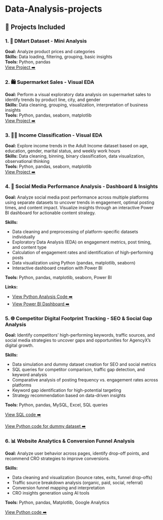 # Data-Analysis-projects

## 📁 Projects Included
 ### 1. 🛒 DMart Dataset - Mini Analysis  
**Goal:** Analyze product prices and categories  
**Skills:** Data loading, filtering, grouping, basic insights  
**Tools:** Python, pandas  
[View Project ➡️](https://github.com/KrishaPatel108/Data-Analysis-projects/blob/main/Dmartanalysis.py)
 
### 2. 🛍️ Supermarket Sales - Visual EDA  
**Goal:** Perform a visual exploratory data analysis on supermarket sales to identify trends by product line, city, and gender  
**Skills:** Data cleaning, grouping, visualization, interpretation of business insights  
**Tools:** Python, pandas, seaborn, matplotlib  
[View Project ➡️](https://github.com/KrishaPatel108/Data-Analysis-projects/blob/main/SupermarketSalesAnalysis.py)

### 3. 👩‍💼 Income Classification - Visual EDA  
**Goal:** Explore income trends in the Adult Income dataset based on age, education, gender, marital status, and weekly work hours  
**Skills:** Data cleaning, binning, binary classification, data visualization, observational thinking  
**Tools:** Python, pandas, seaborn, matplotlib  
[View Project ➡️](https://github.com/KrishaPatel108/Data-Analysis-projects/blob/main/incomeanalysis.py)

### 4. 📱 Social Media Performance Analysis - Dashboard & Insights

**Goal:** Analyze social media post performance across multiple platforms using separate datasets to uncover trends in engagement, optimal posting times, and content impact. Visualize insights through an interactive Power BI dashboard for actionable content strategy.

**Skills:**
- Data cleaning and preprocessing of platform-specific datasets individually
- Exploratory Data Analysis (EDA) on engagement metrics, post timing, and content type
- Calculation of engagement rates and identification of high-performing posts
- Data visualization using Python (pandas, matplotlib, seaborn)
- Interactive dashboard creation with Power BI

**Tools:** Python, pandas, matplotlib, seaborn, Power BI

**Links:**
- [View Python Analysis Code ➡️](https://github.com/KrishaPatel108/Data-Analysis-projects/blob/main/social_media_analysis.py)
- [View Power BI Dashboard ➡️](https://github.com/KrishaPatel108/Data-Analysis-projects/commit/4d3eb85044084e0e7c30cd967d1b7931ce2704fb)

### 5. 🌐 Competitor Digital Footprint Tracking - SEO & Social Gap Analysis  

**Goal:** Identify competitors’ high-performing keywords, traffic sources, and social media strategies to uncover gaps and opportunities for AgencyX’s digital growth.  

**Skills:**  
- Data simulation and dummy dataset creation for SEO and social metrics  
- SQL queries for competitor comparison, traffic gap detection, and keyword analysis  
- Comparative analysis of posting frequency vs. engagement rates across platforms  
- Keyword gap identification for high-potential targeting  
- Strategy recommendation based on data-driven insights  

**Tools:** Python, pandas, MySQL, Excel, SQL queries  

[View SQL code ➡️](https://github.com/KrishaPatel108/Data-Analysis-projects/blob/main/CDf.sql)  

[View Python code for dummy dataset ➡️](https://github.com/KrishaPatel108/Data-Analysis-projects/blob/main/datasetcdf.py)

### 6. 📊 Website Analytics & Conversion Funnel Analysis  
**Goal:** Analyze user behavior across pages, identify drop-off points, and recommend CRO strategies to improve conversions.  

**Skills:**  
- Data cleaning and visualization (bounce rates, exits, funnel drop-offs)  
- Traffic source breakdown analysis (organic, paid, social, referral)  
- Conversion funnel mapping and interpretation  
- CRO insights generation using AI tools  

**Tools:** Python, pandas, Matplotlib, Google Analytics  

[View Python code ➡️ ]() 

